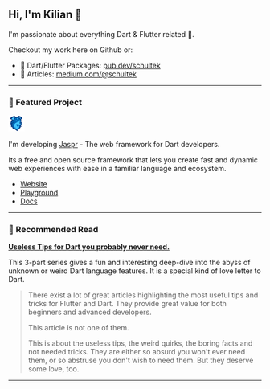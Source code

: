 ## Hi, I'm Kilian 👋

I'm passionate about everything Dart & Flutter related 💙. 

Checkout my work here on Github or:

- 📯 Dart/Flutter Packages: [pub.dev/schultek](https://pub.dev/publishers/schultek.dev/packages)
- 📰 Articles: [medium.com/@schultek](https://medium.com/@schultek)

---

### 🎯 Featured Project

![logo](https://github.com/schultek/jaspr/raw/main/assets/favicon.png)

I'm developing [Jaspr](https://jaspr.site) - The web framework for Dart developers.

Its a free and open source framework that lets you create fast and dynamic web experiences with ease in a familiar language and ecosystem.

- [Website](https://jaspr.site)
- [Playground](https://playground.jaspr.site)
- [Docs](https://docs.jaspr.site)

---

### 📯 Recommended Read

[**Useless Tips for Dart you probably never need.**](https://dev.to/schultek/useless-tips-for-dart-you-probably-never-need-part-1-4kg1)

This 3-part series gives a fun and interesting deep-dive into the abyss of unknown or weird Dart language features. It is a special kind of love letter to Dart.

> There exist a lot of great articles highlighting the most useful tips and tricks for Flutter and Dart. They provide great value for both beginners and advanced developers. 
>
>This article is not one of them.
>
>This is about the useless tips, the weird quirks, the boring facts and not needed tricks. They are either so absurd you won't ever need them, or so abstruse you don't wish to need them. But they deserve some love, too.

---

<!--
**schultek/schultek** is a ✨ _special_ ✨ repository because its `README.md` (this file) appears on your GitHub profile.

Here are some ideas to get you started:

- 🔭 I’m currently working on ...
- 🌱 I’m currently learning ...
- 👯 I’m looking to collaborate on ...
- 🤔 I’m looking for help with ...
- 💬 Ask me about ...
- 📫 How to reach me: ...
- 😄 Pronouns: ...
- ⚡ Fun fact: ...
-->
